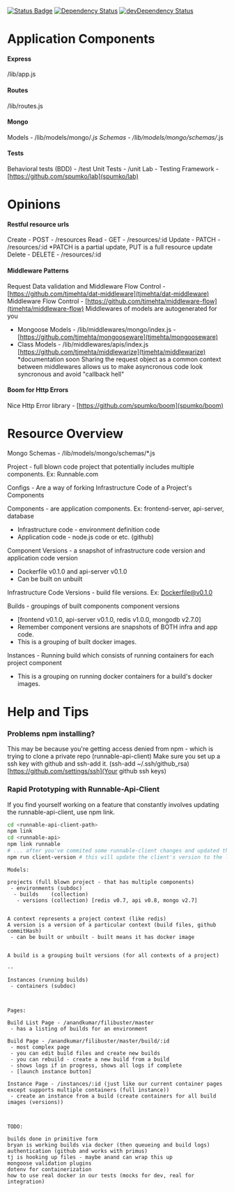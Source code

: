 [![Status Badge](https://circleci.com/gh/CodeNow/api.png?circle-token=15c68bfd7d9ca99637f0c5a6e05505366f5d9fd3)](https://circleci.com/gh/CodeNow/api) [![Dependency Status](http://david-dm.bryankendall.me/CodeNow/api.svg)](http://david-dm.bryankendall.me/CodeNow/api) [![devDependency Status](http://david-dm.bryankendall.me/CodeNow/api/dev-status.svg)](http://david-dm.bryankendall.me/CodeNow/api#info=devDependencies)

Application Components
==========
#### Express
/lib/app.js

#### Routes
/lib/routes.js

#### Mongo
Models  - /lib/models/mongo/*.js
Schemas - /lib/models/mongo/schemas/*.js

#### Tests
Behavioral tests (BDD) - /test
Unit Tests - /unit
Lab - Testing Framework - [https://github.com/spumko/lab](spumko/lab)



Opinions
========
#### Restful resource urls
Create - POST   - /resources
Read   - GET    - /resources/:id
Update - PATCH  - /resources/:id  *PATCH is a partial update, PUT is a full resource update
Delete - DELETE - /resources/:id

#### Middleware Patterns
Request Data validation and Middleware Flow Control - [https://github.com/tjmehta/dat-middleware](tjmehta/dat-middleware)
Middleware Flow Control - [https://github.com/tjmehta/middleware-flow](tjmehta/middleware-flow)
Middlewares of models are autogenerated for you
* Mongoose Models - /lib/middlewares/mongo/index.js - [https://github.com/tjmehta/mongooseware](tjmehta/mongooseware)
* Class Models - /lib/middlewares/apis/index.js [https://github.com/tjmehta/middlewarize](tjmehta/middlewarize) *documentation soon
Sharing the request object as a common context between middlewares allows us to make 
asyncronous code look syncronous and avoid "callback hell"

#### Boom for Http Errors
Nice Http Error library - [https://github.com/spumko/boom](spumko/boom)



Resource Overview
=================
Mongo Schemas - /lib/models/mongo/schemas/*.js

Project - full blown code project that potentially includes multiple components. Ex: Runnable.com

Configs - Are a way of forking Infrastructure Code of a Project's Components

Components - are application components. Ex: frontend-server, api-server, database
* Infrastructure code - environment definition code
* Application code - node.js code or etc. (github)

Component Versions - a snapshot of infrastructure code version and application code version
* Dockerfile v0.1.0 and api-server v0.1.0
* Can be built on unbuilt

Infrastructure Code Versions - build file versions. Ex: Dockerfile@v0.1.0

Builds - groupings of built components component versions
* [frontend v0.1.0, api-server v0.1.0, redis v1.0.0, mongodb v2.7.0]
* Remember component versions are snapshots of BOTH infra and app code.
* This is a grouping of built docker images.

Instances - Running build which consists of running containers for each project component
* This is a grouping on running docker containers for a build's docker images.




Help and Tips
=============

### Problems npm installing?

This may be because you're getting access denied from npm - which is trying to clone a private repo (runnable-api-client)
Make sure you set up a ssh key with github and ssh-add it. (ssh-add ~/.ssh/github_rsa)
[https://github.com/settings/ssh](Your github ssh keys)

### Rapid Prototyping with Runnable-Api-Client

If you find yourself working on a feature that constantly involves updating the runnable-api-client, use npm link.
```bash
cd <runnable-api-client-path>
npm link
cd <runnable-api>
npm link runnable
# ... after you've commited some runnable-client changes and updated the version
npm run client-version # this will update the client's version to the latest in the package.json - remember to commit it.
```
```
Models:

projects (full blown project - that has multiple components)
 - environments (subdoc)
  - builds    (collection)
   - versions (collection) [redis v0.7, api v0.8, mongo v2.7]


A context represents a project context (like redis)
A version is a version of a particular context (build files, github commitHash)
 - can be built or unbuilt - built means it has docker image


A build is a grouping built versions (for all contexts of a project)

--

Instances (running builds)
 - containers (subdoc)



Pages:

Build List Page - /anandkumar/filibuster/master
 - has a listing of builds for an environment

Build Page - /anandkumar/filibuster/master/build/:id
 - most complex page
 - you can edit build files and create new builds
 - you can rebuild - create a new build from a build
 - shows logs if in progress, shows all logs if complete
 - [launch instance button]

Instance Page - /instances/:id (just like our current container pages except supports multiple containers (full instance))
 - create an instance from a build (create containers for all build images (versions))



TODO:

builds done in primitive form
bryan is working builds via docker (then queueing and build logs)
authentication (github and works with primus)
tj is hooking up files - maybe anand can wrap this up
mongoose validation plugins
dotenv for containerization
how to use real docker in our tests (mocks for dev, real for integration)
```
